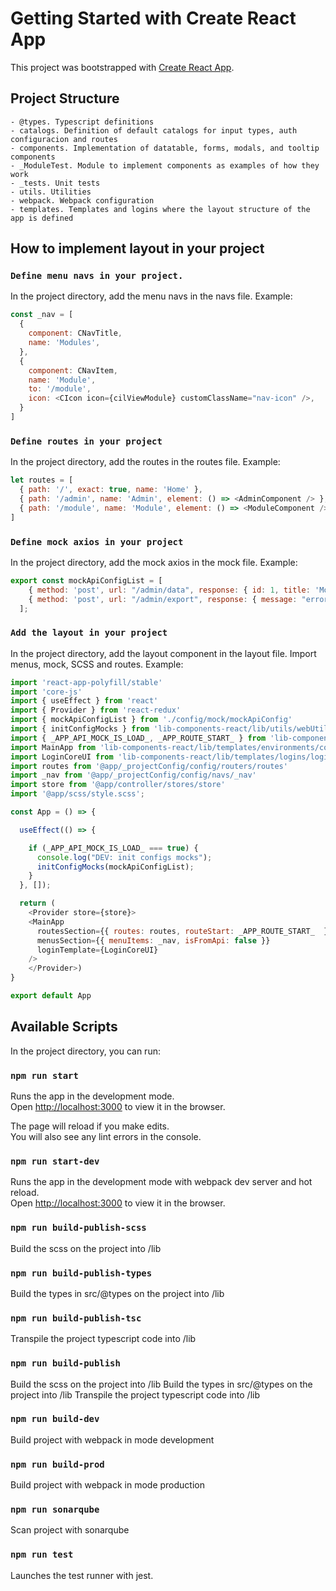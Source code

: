 # Getting Started with Create React App
This project was bootstrapped with [Create React App](https://github.com/facebook/create-react-app).

## Project Structure
    - @types. Typescript definitions
    - catalogs. Definition of default catalogs for input types, auth configuracion and routes
    - components. Implementation of datatable, forms, modals, and tooltip components
    - _ModuleTest. Module to implement components as examples of how they work
    - _tests. Unit tests
    - utils. Utilities
    - webpack. Webpack configuration
    - templates. Templates and logins where the layout structure of the app is defined

## How to implement layout in your project

### `Define menu navs in your project.`
In the project directory, add the menu navs in the navs file. Example:
```javascript
const _nav = [
  {
    component: CNavTitle,
    name: 'Modules',
  },
  {
    component: CNavItem,
    name: 'Module',
    to: '/module',
    icon: <CIcon icon={cilViewModule} customClassName="nav-icon" />,
  }
]
```

### `Define routes in your project`
In the project directory, add the routes in the routes file. Example:
```javascript
let routes = [
  { path: '/', exact: true, name: 'Home' },
  { path: '/admin', name: 'Admin', element: () => <AdminComponent /> },
  { path: '/module', name: 'Module', element: () => <ModuleComponent /> }
]
```

### `Define mock axios in your project`
In the project directory, add the mock axios in the mock file. Example:
```javascript
export const mockApiConfigList = [
    { method: 'post', url: "/admin/data", response: { id: 1, title: 'Mocked Post' }, status: 200 },
    { method: 'post', url: "/admin/export", response: { message: "error business logic" }, status: 422 }
  ];
```

### `Add the layout in your project`
In the project directory, add the layout component in the layout file. Import menus, mock, SCSS and routes. Example:
```javascript
import 'react-app-polyfill/stable'
import 'core-js'
import { useEffect } from 'react'
import { Provider } from 'react-redux'
import { mockApiConfigList } from './config/mock/mockApiConfig'
import { initConfigMocks } from 'lib-components-react/lib/utils/webUtils/axiosUtil'
import { _APP_API_MOCK_IS_LOAD_, _APP_ROUTE_START_ } from 'lib-components-react/lib/catalogs/constantCatalog'
import MainApp from 'lib-components-react/lib/templates/environments/coreui/mainApp'
import LoginCoreUI from 'lib-components-react/lib/templates/logins/loginCoreUI'
import routes from '@app/_projectConfig/config/routers/routes'
import _nav from '@app/_projectConfig/config/navs/_nav'
import store from '@app/controller/stores/store'
import '@app/scss/style.scss';

const App = () => {

  useEffect(() => {

    if (_APP_API_MOCK_IS_LOAD_ === true) {
      console.log("DEV: init configs mocks");
      initConfigMocks(mockApiConfigList);
    }
  }, []);

  return (
    <Provider store={store}>
    <MainApp
      routesSection={{ routes: routes, routeStart: _APP_ROUTE_START_  }}
      menusSection={{ menuItems: _nav, isFromApi: false }}
      loginTemplate={LoginCoreUI}
    />
    </Provider>)
}

export default App
```


## Available Scripts
In the project directory, you can run:

### `npm run start`
Runs the app in the development mode.\
Open [http://localhost:3000](http://localhost:3000) to view it in the browser.

The page will reload if you make edits.\
You will also see any lint errors in the console.

### `npm run start-dev`
Runs the app in the development mode with webpack dev server and hot reload.\
Open [http://localhost:3000](http://localhost:3000) to view it in the browser.

### `npm run build-publish-scss`
Build the scss on the project into /lib

### `npm run build-publish-types`
Build the types in src/@types on the project into /lib

### `npm run build-publish-tsc`
Transpile the project typescript code into /lib

### `npm run build-publish`
Build the scss on the project into /lib
Build the types in src/@types on the project into /lib
Transpile the project typescript code into /lib

### `npm run build-dev`
Build project with webpack in mode development

### `npm run build-prod`
Build project with webpack in mode production

### `npm run sonarqube`
Scan project with sonarqube

### `npm run test`
Launches the test runner with jest.
